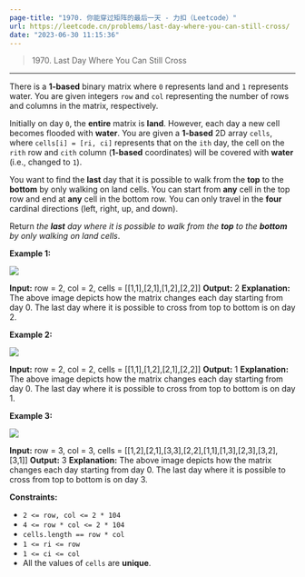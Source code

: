 ```yaml
---
page-title: "1970. 你能穿过矩阵的最后一天 - 力扣（Leetcode）"
url: https://leetcode.cn/problems/last-day-where-you-can-still-cross/
date: "2023-06-30 11:15:36"
---
```


> 1970\. Last Day Where You Can Still Cross

---

There is a **1-based** binary matrix where `0` represents land and `1` represents water. You are given integers `row` and `col` representing the number of rows and columns in the matrix, respectively.

Initially on day `0`, the **entire** matrix is **land**. However, each day a new cell becomes flooded with **water**. You are given a **1-based** 2D array `cells`, where `cells[i] = [ri, ci]` represents that on the `ith` day, the cell on the `rith` row and `cith` column (**1-based** coordinates) will be covered with **water** (i.e., changed to `1`).

You want to find the **last** day that it is possible to walk from the **top** to the **bottom** by only walking on land cells. You can start from **any** cell in the top row and end at **any** cell in the bottom row. You can only travel in the **four** cardinal directions (left, right, up, and down).

Return *the **last** day where it is possible to walk from the **top** to the **bottom** by only walking on land cells*.

**Example 1:**

![](https://assets.leetcode.com/uploads/2021/07/27/1.png)

**Input:** row = 2, col = 2, cells = \[\[1,1\],\[2,1\],\[1,2\],\[2,2\]\]
**Output:** 2
**Explanation:** The above image depicts how the matrix changes each day starting from day 0.
The last day where it is possible to cross from top to bottom is on day 2.

**Example 2:**

![](https://assets.leetcode.com/uploads/2021/07/27/2.png)

**Input:** row = 2, col = 2, cells = \[\[1,1\],\[1,2\],\[2,1\],\[2,2\]\]
**Output:** 1
**Explanation:** The above image depicts how the matrix changes each day starting from day 0.
The last day where it is possible to cross from top to bottom is on day 1.

**Example 3:**

![](https://assets.leetcode.com/uploads/2021/07/27/3.png)

**Input:** row = 3, col = 3, cells = \[\[1,2\],\[2,1\],\[3,3\],\[2,2\],\[1,1\],\[1,3\],\[2,3\],\[3,2\],\[3,1\]\]
**Output:** 3
**Explanation:** The above image depicts how the matrix changes each day starting from day 0.
The last day where it is possible to cross from top to bottom is on day 3.

**Constraints:**

-   `2 <= row, col <= 2 * 104`
-   `4 <= row * col <= 2 * 104`
-   `cells.length == row * col`
-   `1 <= ri <= row`
-   `1 <= ci <= col`
-   All the values of `cells` are **unique**.